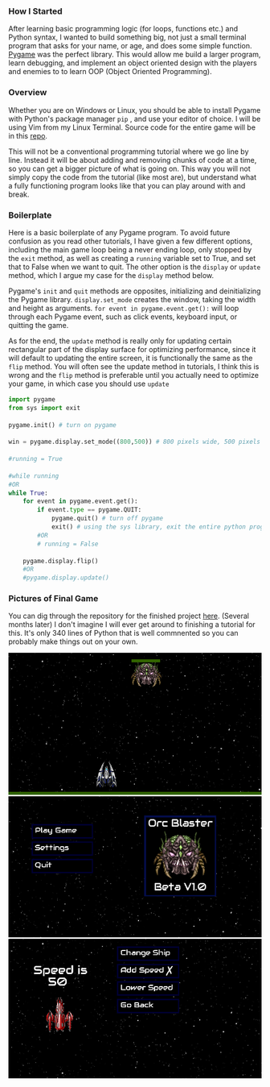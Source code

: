 ### How I Started

After learning basic programming logic (for loops, functions etc.) and Python syntax, I wanted to build something big, not just a small terminal program that asks for your name, or age, and does some simple function. [Pygame](https://github.com/pygame/pygame) was the perfect library. This would allow me build a larger program, learn debugging, and implement an object oriented design with the players and enemies to to learn OOP (Object Oriented Programming).

### Overview

Whether you are on Windows or Linux, you should be able to install Pygame with Python's package manager `pip` , and use your editor of choice. I will be using Vim from my Linux Terminal. Source code for the entire game will be in this [repo](https://github.com/Joe-Bulfer/Orc-Blaster-V2).

This will not be a conventional programming tutorial where we go line by line. Instead it will be about adding and removing chunks of code at a time, so you can get a bigger picture of what is going on. This way you will not simply copy the code from the tutorial (like most are), but understand what a fully functioning program looks like that you can play around with and break. 

### Boilerplate

Here is a basic boilerplate of any Pygame program. To avoid future confusion as you read other tutorials, I have given a few different options, including the main game loop being a never ending loop, only stopped by the `exit` method, as well as creating a `running` variable set to True, and set that to False when we want to quit. The other option is the `display` or `update` method, which I argue my case for the `display` method below.

Pygame's `init` and `quit` methods are opposites, initializing and deinitializing the Pygame library. `display.set_mode` creates the window, taking the width and height as arguments. `for event in pygame.event.get():` will loop through each Pygame event, such as click events, keyboard input, or quitting the game. 

As for the end, the `update` method is really only for updating certain rectangular part of the display surface for optimizing performance, since it will default to updating the entire screen, it is functionally the same as the `flip` method. You will often see the update method in tutorials, I think this is wrong and the `flip` method is preferable until you actually need to optimize your game, in which case you should use `update`

```python
import pygame 
from sys import exit

pygame.init() # turn on pygame

win = pygame.display.set_mode((800,500)) # 800 pixels wide, 500 pixels tall

#running = True

#while running
#OR
while True:
    for event in pygame.event.get():
        if event.type == pygame.QUIT: 
            pygame.quit() # turn off pygame
            exit() # using the sys library, exit the entire python program
		#OR
		# running = False

    pygame.display.flip()
    #OR
    #pygame.display.update()
```

### Pictures of Final Game

You can dig through the repository for the finished project [here](https://github.com/Joe-Bulfer/Orc-Blaster-V2). (Several months later) I don't imagine I will ever get around to finishing a tutorial for this. It's only 340 lines of Python that is well commnented so you can probably make things out on your own.

![orc_blaster_gameplay.png](orc_blaster_gameplay.png)
![orc_blaster_main_menu.png](orc_blaster_main_menu.png)
![orc_blaster_settings.png](orc_blaster_settings.png)
